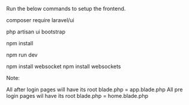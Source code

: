 Run the below commands to setup the frontend.

composer require laravel/ui

php artisan ui bootstrap

npm install

npm run dev

npm install websocket
npm install websockets

Note:

All after login pages will have its root blade.php = app.blade.php
All pre login pages wil have its root blade.php = home.blade.php
